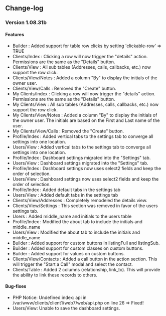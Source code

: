 ## Change-log
### Version 1.08.31b
#### Features
 * Builder : Added support for table row clicks by setting 'clickable-row' => TRUE
 * Clients/Index : Clicking a row will now trigger the "details" action. Permissions are the same as the "Details" button.
 * Clients/View : All sub tables (Addresses, calls, callbacks, etc.) now support the row click.
 * Clients/View/Notes : Added a column "By" to display the initials of the owner user.
 * Clients/View/Calls : Removed the "Create" button.
 * My Clients/Index : Clicking a row will now trigger the "details" action. Permissions are the same as the "Details" button.
 * My Clients/View : All sub tables (Addresses, calls, callbacks, etc.) now support the row click.
 * My Clients/View/Notes : Added a column "By" to display the initials of the owner user. The initials are based on the First and Last name of the user.
 * My Clients/View/Calls : Removed the "Create" button.
 * Profile/Index : Added vertical tabs to the settings tab to converge all settings into one location.
 * Users/View : Added vertical tabs to the settings tab to converge all settings into one location.
 * Profile/Index : Dashboard settings migrated into the "Settings" tab.
 * Users/View : Dashboard settings migrated into the "Settings" tab.
 * Profile/Index : Dashboard settings now uses select2 fields and keep the order of selection.
 * Users/View : Dashboard settings now uses select2 fields and keep the order of selection.
 * Profile/Index : Added default tabs in the settings tab
 * Users/View : Added default tabs in the settings tab
 * Clients/View/Addresses : Completely remodeled the details view.
 * Clients/View/Settings : This section was removed in favor of the users settings tab.
 * Users : Added middle_name and initials to the users table
 * Profile/Index : Modified the about tab to include the initials and middle_name
 * Users/View : Modified the about tab to include the initials and middle_name
 * Builder : Added support for custom buttons in listingFull and listingSub.
 * Builder : Added support for custom classes on custom buttons.
 * Builder : Added support for values on custom buttons.
 * Clients/View/Contacts : Added a call button in the action section. This will trigger the "Start a Call" modal and select the contact.
 * Clients/Table : Added 2 columns (relationship, link_to). This will provide the ability to link these records to others.

#### Bug-fixes
 * PHP Notice:  Undefined index: api in /var/www/clients/client1/web7/web/api.php on line 26 => Fixed!
 * Users/View: Unable to save the dashboard settings.
